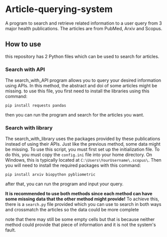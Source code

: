 # Article-querying-system
A program to search and retrieve related information to a user query from 3 major health publications.
The articles are from PubMed, Arxiv and Scopus.

## How to use
this repository has 2 Python files which can be used to search for articles.
### Search with API
The search_with_API program allows you to query your desired information 
using APIs. In this method, the abstract and doi of some articles might be missing.
to use this file, you first need to install the libraries using this command:

 ```pip install requests pandas```

 then you can run the program and search for the articles you want.

### Search with library
The search_with_library uses the packages provided by these publications instead of using their APIs.
Just like the previous method, some data might be missing. To use this script, you must first set up the 
initialization file. To do this, you must copy the ```config.ini``` file into your home directory. On Windows,
this is typically located at ```C:\Users\YourUsername\.scopus\```. Then you will need to install the required packages with 
this command:

```pip install arxiv biopython pybliometric```

after that, you can run the program and input your query.

**It is recommended to use both methods since each method can have some missing data that the other method might provide!**
To achieve this, there is a ```search.py``` file provided which you can use to search in both ways and crossmatch the articles so the data
could be more complete

note that there may still be some empty cells but that is because neither method could provide that piece of information and it is not the system's fault.
